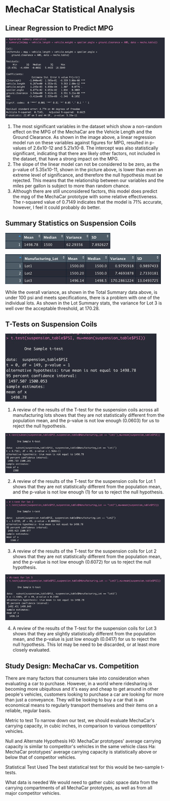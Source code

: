 # MechaCar Statistical Analysis

## Linear Regression to Predict MPG

![statistical summary](https://github.com/tsmtruong/mechacar_statistical_analysis/blob/main/Resources/summary-statisitcs.jpg)


1. The most significant variables in the dataset which show a non-random effect on the MPG of the MechaCar are the Vehicle Length and the Ground Clearance. As shown in the image above, a linear regression model run on these variables against figures for MPG, resulted in p-values of 2.6x10-12 and 5.21x10-8. The intercept was also statistically significant, indicating that there are likely other factors, not included in the dataset, that have a strong impact on the MPG.
2. The slope of the linear model can not be considered to be zero, as the p-value of 5.35x10-11, shown in the picture above, is lower than even an extreme level of significance, and therefore the null hypothesis must be rejected. This means that the relationship between our variables and the miles per gallon is subject to more than random chance.
3. Although there are still unconsidered factors, this model does predict the mpg of the MechaCar prototype with some relative effectiveness. The r-squared value of 0.7149 indicates that the model is 71% accurate, however, I feel it could probably do better.

## Summary Statistics on Suspension Coils

![total summary](https://github.com/tsmtruong/mechacar_statistical_analysis/blob/main/Resources/total-summary.jpg)

![lot summary](https://github.com/tsmtruong/mechacar_statistical_analysis/blob/main/Resources/lot-summary.jpg)

While the overall variance, as shown in the Total Summary data above, is under 100 psi and meets specifications, there is a problem with one of the individual lots. As shown in the Lot Summary stats, the variance for Lot 3 is well over the acceptable threshold, at 170.28.


## T-Tests on Suspension Coils

![t-test whole](https://github.com/tsmtruong/mechacar_statistical_analysis/blob/main/Resources/t-test%20whole.jpg)

1. A review of the results of the T-test for the suspension coils across all manufacturing lots shows that they are not statistically different from the population mean, and the p-value is not low enough (0.0603) for us to reject the null hypothesis.

![lot 1](https://github.com/tsmtruong/mechacar_statistical_analysis/blob/main/Resources/t-test-lot-1.jpg)

2. A review of the results of the T-test for the suspension coils for Lot 1 shows that they are not statistically different from the population mean, and the p-value is not low enough (1) for us to reject the null hypothesis.

![lot 2](https://github.com/tsmtruong/mechacar_statistical_analysis/blob/main/Resources/t-test-lot-2.jpg)

3. A review of the results of the T-test for the suspension coils for Lot 2 shows that they are not statistically different from the population mean, and the p-value is not low enough (0.6072) for us to reject the null hypothesis.

![lot 3](https://github.com/tsmtruong/mechacar_statistical_analysis/blob/main/Resources/t-test-lot-3.jpg)

4. A review of the results of the T-test for the suspension coils for Lot 3 shows that they are slightly statistically different from the population mean, and the p-value is just low enough (0.0417) for us to reject the null hypothesis. This lot may be need to be discarded, or at least more closely evaluated.

## Study Design: MechaCar vs. Competition

There are many factors that consumers take into consideration when evaluating a car to purchase. However, in a world where ridesharing is becoming more ubiquitous and it's easy and cheap to get around in other people's vehicles, customers looking to purchase a car are looking for more than just a conveyance. They will be looking to buy a car that is an economical means to regularly transport themselves and their items on a reliable, regular basis.

Metric to test
To narrow down our test, we should evaluate MechaCar's carrying capacity, in cubic inches, in comparison to various competitors' vehicles.

Null and Alternate Hypothesis
H0: MechaCar prototypes' average carrying capacity is similar to competitor's vehicles in the same vehicle class Ha: MechaCar prototypes' average carrying capacity is statistically above or below that of competitor vehicles.

Statistical Test Used
The best statistical test for this would be two-sample t-tests.

What data is needed
We would need to gather cubic space data from the carrying compartments of all MechaCar prototypes, as well as from all major competitor vehicles.
